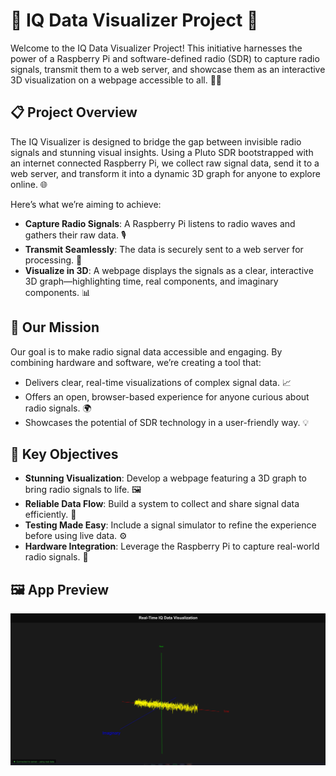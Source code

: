# 🌟 IQ Data Visualizer Project 🌟

Welcome to the IQ Data Visualizer Project! This initiative harnesses the power of a Raspberry Pi and software-defined radio (SDR) to capture radio signals, transmit them to a web server, and showcase them as an interactive 3D visualization on a webpage accessible to all. 📡✨
## 📋 Project Overview

The IQ Visualizer is designed to bridge the gap between invisible radio signals and stunning visual insights. Using a Pluto SDR bootstrapped with an internet connected Raspberry Pi, we collect raw signal data, send it to a web server, and transform it into a dynamic 3D graph for anyone to explore online. 🌐

Here’s what we’re aiming to achieve:

- **Capture Radio Signals**: A Raspberry Pi listens to radio waves and gathers their raw data. 🎙️
- **Transmit Seamlessly**: The data is securely sent to a web server for processing. 🚀
- **Visualize in 3D**: A webpage displays the signals as a clear, interactive 3D graph—highlighting time, real components, and imaginary components. 📊

## 🎯 Our Mission

Our goal is to make radio signal data accessible and engaging. By combining hardware and software, we’re creating a tool that:

- Delivers clear, real-time visualizations of complex signal data. 📈
- Offers an open, browser-based experience for anyone curious about radio signals. 🌍
- Showcases the potential of SDR technology in a user-friendly way. 💡

## 🔑 Key Objectives

- **Stunning Visualization**: Develop a webpage featuring a 3D graph to bring radio signals to life. 🖼️
- **Reliable Data Flow**: Build a system to collect and share signal data efficiently. 🔄
- **Testing Made Easy**: Include a signal simulator to refine the experience before using live data. ⚙️
- **Hardware Integration**: Leverage the Raspberry Pi to capture real-world radio signals. 🍓

## 🖼️ App Preview

![App Preview](./doc/Visualizer.png)
